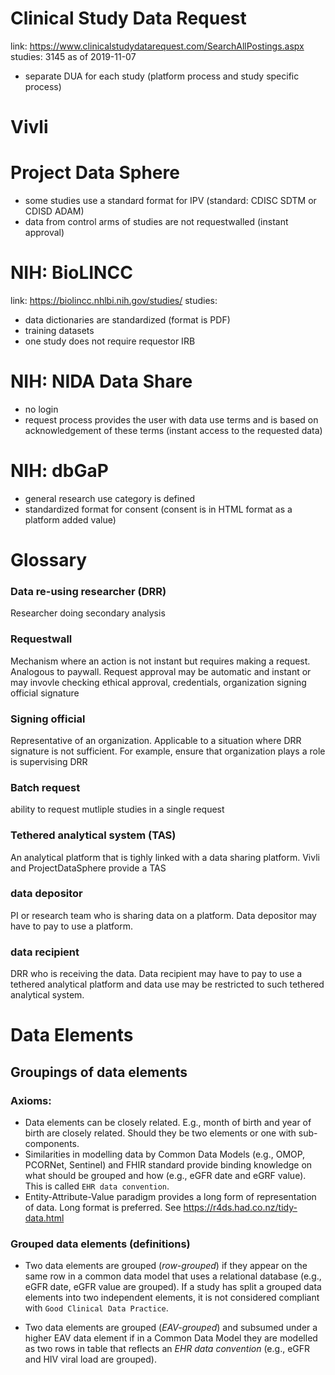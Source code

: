 # Clinical Study Data Request
link: https://www.clinicalstudydatarequest.com/SearchAllPostings.aspx
studies: 3145 as of 2019-11-07
- separate DUA for each study (platform process and study specific process)

# Vivli


# Project Data Sphere
- some studies use a standard format for IPV (standard: CDISC SDTM or CDISD ADAM)
- data from control arms of studies are not requestwalled (instant approval)

# NIH: BioLINCC
link: https://biolincc.nhlbi.nih.gov/studies/
studies:
- data dictionaries are standardized (format is PDF)
- training datasets
- one study does not require requestor IRB

# NIH: NIDA Data Share
- no login
- request process provides the user with data use terms and is based on acknowledgement of these terms (instant access to the requested data)

# NIH: dbGaP
- general research use category is defined
- standardized format for consent (consent is in HTML format as a platform added value)


# Glossary
### Data re-using researcher (DRR)
Researcher doing secondary analysis
### Requestwall
Mechanism where an action is not instant but requires making a request. Analogous to paywall. Request approval may be automatic and instant or may invovle checking ethical approval, credentials, organization signing official signature
### Signing official
Representative of an organization. Applicable to a situation where DRR signature is not sufficient. For example, ensure that organization plays a role is supervising DRR
### Batch request
ability to request mutliple studies in a single request
### Tethered analytical system (TAS)
An analytical platform that is tighly linked with a data sharing platform. Vivli and ProjectDataSphere provide a TAS

### data depositor
PI or research team who is sharing data on a platform. Data depositor may have to pay to use a platform.
### data recipient
DRR who is receiving the data. Data recipient may have to pay to use a tethered analytical platform and data use may be restricted to such tethered analytical system.


# Data Elements

## Groupings of data elements

### Axioms:
 - Data elements can be closely related. E.g., month of birth and year of birth are closely related. Should they be two elements or one with sub-components. 
 - Similarities in modelling data by Common Data Models (e.g., OMOP, PCORNet, Sentinel) and FHIR standard provide binding knowledge on what should be grouped and how  (e.g., eGFR date and eGRF value). This is called `EHR data convention`.
 - Entity-Attribute-Value paradigm provides a long form of representation of data. Long format is preferred. See https://r4ds.had.co.nz/tidy-data.html
 
### Grouped data elements (definitions)
- Two data elements are grouped (*row-grouped*) if they appear on the same row in a common data model that uses a relational database (e.g., eGFR date, eGFR value are grouped). If a study has split a grouped data elements into two independent elements, it is not considered compliant with `Good Clinical Data Practice`.

- Two data elements are grouped (*EAV-grouped*) and subsumed under a higher EAV data element if in a Common Data Model they are modelled as two rows in table that reflects an *EHR data convention* (e.g., eGFR and HIV viral load are grouped).

